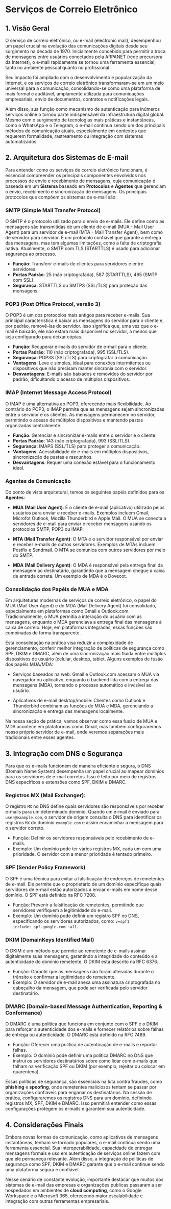 # Serviços de Correio Eletrônico  

## 1. Visão Geral

O serviço de correio eletrônico, ou e-mail (electronic mail), desempenhou um papel crucial na evolução das comunicações digitais desde seu surgimento na década de 1970. Inicialmente concebido para permitir a troca de mensagens entre usuários conectados pela ARPANET (rede precursora da Internet), o e-mail rapidamente se tornou uma ferramenta essencial, tanto no ambiente pessoal quanto no profissional. 

Seu impacto foi ampliado com o desenvolvimento e popularização da Internet, e os serviços de correio eletrônico transformaram-se em um meio universal para a comunicação, consolidando-se como uma plataforma de mais formal e auditável, amplamente utilizada para comunicações empresariais, envio de documentos, contratos e notificações legais. 

Além disso, sua função como mecanismo de autenticação para inúmeros serviços online o tornou parte indispensável da infraestrutura digital global. Mesmo com o surgimento de tecnologias mais práticas e instantâneas, como o WhatsApp e o Telegram, o e-mail continua sendo um dos principais métodos de comunicação atuais, especialmente em contextos que requerem formalidade, rastreamento ou integração com sistemas automatizados.

## 2. Arquitetura dos Sistemas de E-mail

Para entender como os serviços de correio eletrônico funcionam, é essencial compreender os principais componentes envolvidos nos processos de envio e recebimento de mensagens, cuja comunicação é baseada em um **Sistema** baseado em **Protocolos** e **Agentes** que gerenciam o envio, recebimento e sincronização de mensagens. Os principais protocolos que compõem os sistemas de e-mail são:  

### SMTP (Simple Mail Transfer Protocol)

O SMTP é o protocolo utilizado para o envio de e-mails. Ele define como as mensagens são transmitidas de um cliente de e-mail (MUA - Mail User Agent) para um servidor de e-mail (MTA - Mail Transfer Agent), bem como de servidor para servidor. É um protocolo confiável que garante a entrega das mensagens, mas tem algumas limitações, como a falta de criptografia nativa. Atualmente, o SMTP com TLS (STARTTLS) é usado para adicionar segurança ao processo.

- **Função**: Transferir e-mails de clientes para servidores e entre servidores.
- **Portas Padrão**: 25 (não criptografada), 587 (STARTTLS), 465 (SMTP com SSL).
- **Segurança**: STARTTLS ou SMTPS (SSL/TLS) para proteção das mensagens.

### POP3 (Post Office Protocol, versão 3)

O POP3 é um dos protocolos mais antigos para receber e-mails. Sua principal característica é baixar as mensagens do servidor para o cliente e, por padrão, removê-las do servidor. Isso significa que, uma vez que o e-mail é baixado, ele não estará mais disponível no servidor, a menos que seja configurado para deixar cópias.

- **Função**: Recuperar e-mails do servidor de e-mail para o cliente.
- **Portas Padrão**: 110 (não criptografada), 995 (SSL/TLS).
- **Segurança**: POP3S (SSL/TLS) para criptografar a comunicação.
- **Vantagens**: Leve e simples, ideal para conexões intermitentes ou dispositivos que não precisam manter sincronia com o servidor.
- **Desvantagens**: E-mails são baixados e removidos do servidor por padrão, dificultando o acesso de múltiplos dispositivos.

### IMAP (Internet Message Access Protocol)

O IMAP é uma alternativa ao POP3, oferecendo mais flexibilidade. Ao contrário do POP3, o IMAP permite que as mensagens sejam sincronizadas entre o servidor e os clientes. As mensagens permanecem no servidor, permitindo o acesso de múltiplos dispositivos e mantendo pastas organizadas centralmente.

- **Função**: Gerenciar e sincronizar e-mails entre o servidor e o cliente.
- **Portas Padrão**: 143 (não criptografada), 993 (SSL/TLS).
- **Segurança**: IMAPS (SSL/TLS) para proteger a comunicação.
- **Vantagens**: Acessibilidade de e-mails em múltiplos dispositivos, sincronização de pastas e rascunhos.
- **Desvantagens**: Requer uma conexão estável para o funcionamento ideal.

### Agentes de Comunicação

Do ponto de vista arquitetural, temos os seguintes papéis definidos para os **Agentes**: 

- **MUA (Mail User Agent)**: É o cliente de e-mail (aplicativo) utilizado pelos usuários para enviar e receber e-mails. Exemplos incluem Gmail, Microfot Outlook, Mozilla Thunderbird e Apple Mail. O MUA se conecta a servidores de e-mail para enviar e receber mensagens usando os protocolos SMTP, POP3 ou IMAP.

- **MTA (Mail Transfer Agent)**: O MTA é o servidor responsável por enviar e receber e-mails de outros servidores. Exemplos de MTAs incluem Postfix e Sendmail. O MTA se comunica com outros servidores por meio do SMTP.

- **MDA (Mail Delivery Agent)**: O MDA é responsável pela entrega final da mensagem ao destinatário, garantindo que a mensagem chegue à caixa de entrada correta. Um exemplo de MDA é o Dovecot.

### Consolidação dos Papéis de MUA e MDA

Em arquiteturas modernas de serviços de correio eletrônico, o papel do MUA (Mail User Agent) e do MDA (Mail Delivery Agent) foi consolidado, especialmente em plataformas como Gmail e Outlook.com. Tradicionalmente, o MUA permitia a interação do usuário com as mensagens, enquanto o MDA gerenciava a entrega final das mensagens à caixa de correio. Hoje, em plataformas integradas, essas funções são combinadas de forma transparente. 

Esta consolidação na prática visa reduzir a complexidade de gerenciamento, conferir melhor integração de políticas de segurança como SPF, DKIM e DMARC, além de uma sincronização mais fluida entre múltiplos dispositivos de usuário (celular, desktop, tablet. Alguns exemplos de fusão dos papéis MUA/MDA:

- Serviços baseados na web: Gmail e Outlook.com acessam o MUA via navegador ou aplicativo, enquanto o backend lida com a entrega das mensagens (MDA), tornando o processo automático e invisível ao usuário.

- Aplicativos de e-mail desktop/mobile: Clientes como Outlook e Thunderbird combinam as funções de MUA e MDA, gerenciando a sincronização e entrega das mensagens localmente.

Na nossa seção de prática, vamos observar como essa fusão de MUA e MDA acontece em plataformas como Gmail, mas também configuraremos nosso próprio servidor de e-mail, onde veremos separações mais tradicionais entre esses agentes.

## 3. Integração com DNS e Segurança 

Para que os e-mails funcionem de maneira eficiente e segura, o DNS (Domain Name System) desempenha um papel crucial ao mapear domínios para os servidores de e-mail corretos. Isso é feito por meio de registros DNS específicos e extensões como SPF, DKIM e DMARC.

### Registros MX (Mail Exchanger): 

O registro `MX` no DNS define quais servidores são responsáveis por receber e-mails para um determinado domínio. Quando um e-mail é enviado para `user@example.com`, o servidor de origem consulta o DNS para identificar os registros `MX` do domínio `example.com` e assim encaminhar a mensagem para o servidor correto.

- Função: Definir os servidores responsáveis pelo recebimento de e-mails.
- Exemplo: Um domínio pode ter vários registros MX, cada um com uma prioridade. O servidor com a menor prioridade é tentado primeiro.

### SPF (Sender Policy Framework)

O SPF é uma técnica para evitar a falsificação de endereços de remetentes de e-mail. Ele permite que o proprietário de um domínio especifique quais servidores de e-mail estão autorizados a enviar e-mails em nome desse domínio. O SPF está definido na RFC 7208.

- Função: Prevenir a falsificação de remetentes, permitindo que servidores verifiquem a legitimidade do e-mail.
- Exemplo: Um domínio pode definir um registro SPF no DNS, especificando os servidores autorizados, como: `v=spf1 include:_spf.google.com ~all`.

### DKIM (DomainKeys Identified Mail)

O DKIM é um método que permite ao remetente de e-mails assinar digitalmente suas mensagens, garantindo a integridade do conteúdo e a autenticidade do domínio remetente. O DKIM está descrito na RFC 6376.

- Função: Garantir que as mensagens não foram alteradas durante o trânsito e confirmar a legitimidade do remetente.
- Exemplo: O servidor de e-mail anexa uma assinatura criptografada no cabeçalho da mensagem, que pode ser verificada pelo servidor destinatário.

### DMARC (Domain-based Message Authentication, Reporting & Conformance)

O DMARC é uma política que funciona em conjunto com o SPF e o DKIM para reforçar a autenticidade dos e-mails e fornecer relatórios sobre falhas de entrega ou autenticidade. O DMARC está definido na RFC 7489.

- Função: Oferecer uma política de autenticação de e-mails e reportar falhas.
- Exemplo: O domínio pode definir uma política DMARC no DNS que instrui os servidores destinatários sobre como lidar com e-mails que falham na verificação SPF ou DKIM (por exemplo, rejeitar ou colocar em quarentena).

Essas políticas de segurança, são essenciais na luta contra fraudes, como **phishing** e **spoofing**, onde remetentes maliciosos tentam se passar por organizações confiáveis para enganar os destinatários. Na sessão de prática, configuraremos os registros DNS para um domínio, definindo registros MX, SPF, DKIM e DMARC. Isso permitirá entender como essas configurações protegem os e-mails e garantem sua autenticidade.

## 4. Considerações Finais

Embora novas formas de comunicação, como aplicativos de mensagens instantâneas, tenham se tornado populares, o e-mail continua sendo uma ferramenta essencial. Sua interoperabilidade, capacidade de entregar mensagens formais e uso em autenticação de serviços online fazem com que ele permaneça relevante. 
Além disso, a integração de políticas de segurança como SPF, DKIM e DMARC garante que o e-mail continue sendo uma plataforma segura e confiável.

Nesse cenário de constante evolução, importante destacar que muitos dos sistemas de e-mail das empresas e organizações publicas passaram a ser hospedados em ambientes de **cloud computing**, como o Google Workspace e o Microsoft 365, oferecendo maior escalabilidade e integração com outras ferramentas empresariais.

<!--

Agora que entendemos a teoria por trás dos sistemas de e-mail, veremos na prática como configurar um servidor de e-mail, integrar com DNS e implementar políticas de segurança para garantir que as mensagens sejam entregues de maneira eficiente e segura.


Diferenças entre POP3 e IMAP
POP3 baixa os e-mails para o dispositivo local e, por padrão, remove-os do servidor. Ele é mais simples e requer menos recursos de servidor, mas não permite sincronização entre múltiplos dispositivos.
IMAP mantém os e-mails no servidor e os sincroniza entre dispositivos, permitindo que as mesmas pastas e mensagens sejam acessadas de diferentes locais.



2. Mailcow: Solução para Gerenciamento de E-mail
O que é Mailcow?
Mailcow é uma suíte completa de gerenciamento de e-mail, que utiliza contêineres Docker para implementar um servidor de e-mail integrado. Ele combina diversos componentes essenciais, como Postfix, Dovecot, Rspamd (antispam), ClamAV (antivírus), e ainda oferece uma interface gráfica de administração (GUI) moderna. O Mailcow é projetado para ser seguro, escalável e fácil de configurar, tornando-o uma excelente solução para servidores de e-mail autônomos.

Componentes Principais do Mailcow
Postfix: Atua como o servidor SMTP, responsável pelo envio de e-mails.
Dovecot: Gerencia a recepção de e-mails através dos protocolos POP3 e IMAP.
Rspamd: Fornece detecção de spam e regras de filtragem de e-mails.
ClamAV: Implementa um sistema de antivírus para verificar os e-mails recebidos e enviados.
MySQL/MariaDB: Utilizado como banco de dados para armazenar a configuração de usuários, domínios, aliases e outras informações.
Nginx: Atua como proxy reverso para fornecer acesso seguro à interface web e à comunicação com o servidor.
SOGo: Interface de webmail completa e intuitiva, que permite o gerenciamento de e-mails, calendários e contatos.
Redis: Cache para melhorar a performance do servidor de e-mail.
Estrutura de Contêineres
O Mailcow é projetado em uma arquitetura modular, onde cada componente é executado em um contêiner Docker individual. Isso facilita a escalabilidade e a manutenção do sistema.

Arquitetura de Mailcow
Componente	Função	Protocolo/Portas
Postfix	Envio de e-mails (SMTP)	SMTP: 25, 587
Dovecot	Recepção de e-mails (IMAP/POP3)	IMAP: 143, 993 / POP3: 110, 995
Rspamd	Filtragem de spam	-
ClamAV	Proteção antivírus	-
MySQL	Banco de dados para configuração de e-mails	3306
Nginx	Proxy reverso e interface web	80, 443
SOGo	Webmail, gerenciamento de calendários e contatos	Web: 443
Redis	Cache para performance	-
Características Principais do Mailcow
Segurança: Implementa práticas modernas de segurança, como criptografia com SSL/TLS para SMTP, IMAP e POP3, além de DNSSEC, DMARC e suporte a autenticação com SPF e DKIM.
Interface Gráfica (GUI): Facilita a administração do servidor de e-mail e gerenciamento de usuários.
Antispam e Antivírus: Vem com Rspamd e ClamAV integrados para proteger contra spam e malware.
Sincronização e Acesso: Utiliza o Dovecot para garantir que os usuários possam acessar e-mails via IMAP ou POP3 de qualquer dispositivo.
3. Configurando Mailcow com Docker Compose
Pré-requisitos
Docker e Docker Compose instalados no sistema.
Ambiente Linux ou WSL com suporte ao Docker.
DNS configurado (idealmente com registros MX e A apontando para o servidor de e-mail).
Instalando o Mailcow
Siga estas etapas para instalar o Mailcow:

Clone o repositório Mailcow Dockerized:

bash

git clone https://github.com/mailcow/mailcow-dockerized
cd mailcow-dockerized
Gere o arquivo de configuração com o script generate_config.sh:

bash

./generate_config.sh
Durante a execução do script, você será solicitado a fornecer o domínio principal e outras informações essenciais. Certifique-se de utilizar o domínio que configurou no servidor DNS para o servidor de e-mail (por exemplo, mail.exemplo.com).

Suba os serviços usando Docker Compose:

bash

docker-compose up -d
Acesse a interface de administração via navegador, usando o domínio ou IP configurado:

bash

https://<seu-dominio>:8443
Use as credenciais fornecidas no terminal para fazer login.

Integração com DNS
Para que o Mailcow funcione corretamente, certifique-se de que seu servidor DNS está configurado corretamente. Isso inclui:

Registro MX: Aponta o domínio exemplo.com para o servidor de e-mail mail.exemplo.com.
Registro A: Aponta o subdomínio mail.exemplo.com para o endereço IP do servidor.
Exemplo de configuração DNS:

bash

@       IN      MX      10 mail.exemplo.com.
mail    IN      A       192.168.0.4
Testando a Configuração
Verifique se o servidor de e-mail está enviando e recebendo e-mails corretamente.
Utilize ferramentas como telnet ou openssl para testar a conectividade nos protocolos SMTP, IMAP e POP3.
Exemplo de teste com telnet para SMTP:

bash

telnet mail.exemplo.com 25
Ou com openssl para testar conexão segura via IMAPS:

bash

openssl s_client -connect mail.exemplo.com:993
4. Testando o Acesso ao E-mail
Após configurar e iniciar o Mailcow, você pode testar o envio e o recebimento de e-mails utilizando qualquer cliente de e-mail (ex: Thunderbird, Outlook) ou diretamente pela interface web do Mailcow.

Certifique-se de que o cliente de e-mail está configurado com os seguintes parâmetros:

SMTP: mail.exemplo.com, porta 587 (STARTTLS) ou 465 (SSL/TLS)
IMAP: mail.exemplo.com, porta 993 (SSL/TLS)
POP3: mail.exemplo.com, porta 995 (SSL/TLS)
5. Conclusão
Este documento oferece uma visão detalhada sobre os protocolos de e-mail essenciais, como SMTP, POP3 e IMAP, e explica como o Mailcow pode ser usado para implementar uma solução de e-mail completa. Utilizando contêineres Docker, o Mailcow oferece uma solução segura, escalável e fácil de gerenciar, com todos os recursos necessários para um servidor de e-mail moderno. Ao seguir este guia, você terá um sistema de e-mail em pleno funcionamento, integrado ao DNS e pronto para testes e operação.




 os principais pontos a considerar ao preencher o generate_config.sh:

1. Informações para o generate_config.sh do Mailcow
O generate_config.sh gera automaticamente o arquivo de configuração principal do Mailcow. Para integrá-lo ao seu ambiente DNS, você precisará especificar o domínio e hostname do servidor de e-mail de maneira coerente com a sua configuração de DNS no BIND.

Aqui está um exemplo de como preencher o generate_config.sh:

bash

#!/bin/bash

# Definir o domínio principal do Mailcow
MAILCOW_HOSTNAME="mail.exemplo.com"

# Definir o domínio (zona DNS configurada)
MAILCOW_DOMAIN="exemplo.com"

# Porta de SMTP que o Mailcow usará
SMTP_PORT=25

# Porta de HTTPS para acesso à interface web
HTTPS_PORT=8443

# IP ou domínio onde o DNS já está configurado
DNS_SERVER="192.168.0.1"

# Gerar o arquivo de configuração Mailcow
cat > mailcow.conf <<EOF
# Mailcow configuration
HOSTNAME=$MAILCOW_HOSTNAME
MAILCOW_DOMAIN=$MAILCOW_DOMAIN
HTTP_PORT=$HTTPS_PORT
SMTP_PORT=$SMTP_PORT

# Definindo o IP ou domínio do servidor DNS
DNS_SERVER=$DNS_SERVER

# Outras opções
ENABLE_CLAMAV=1
ENABLE_SPAMASSASSIN=1
EOF
2. Integração do Mailcow com o DNS
No seu caso, como você já configurou o BIND DNS para a zona exemplo.com com subdomínios como mail.exemplo.com, certifique-se de que o servidor de e-mail Mailcow seja configurado para usar o DNS corretamente. A integração entre os serviços DNS e e-mail será feita utilizando os registros DNS que você configurou para o BIND:

Registro MX: Você já tem um registro MX configurado no seu DNS apontando para mail.exemplo.com. Isso garante que os e-mails para exemplo.com serão roteados corretamente para o seu servidor de e-mail Mailcow.
3. Configurando o Mailcow
Com o arquivo de configuração gerado pelo generate_config.sh, rode o script e configure o Mailcow. Agora, suba os serviços com docker-compose.

bash

# Gerar a configuração
./generate_config.sh

# Subir os serviços com Docker Compose
docker-compose up -d
4. Verificar os Registros DNS no BIND
Certifique-se de que os registros DNS estejam configurados corretamente no seu servidor BIND, especialmente o registro MX. O arquivo db.exemplo.com no BIND pode conter algo como:

bash

@       IN      MX      10 mail.exemplo.com.
mail    IN      A       192.168.0.4
5. Testar a Configuração
Agora que tudo está configurado, você pode testar a resolução DNS e o envio de e-mails:

Verifique a resolução DNS: Teste se o subdomínio mail.exemplo.com resolve corretamente.
bash

dig @127.0.0.1 -p 8053 mail.exemplo.com
Verifique o servidor de e-mail: Teste o envio e recebimento de e-mails via Mailcow para garantir que a integração com DNS está funcionando.
Conclusão
Esse fluxo de trabalho integra seu ambiente DNS com o Mailcow, utilizando o servidor BIND que você já configurou. O Mailcow, com sua interface web (GUI), facilita o gerenciamento dos serviços de e-mail e deve funcionar perfeitamente com o DNS existente.

Se precisar de mais detalhes sobre a configuração ou integração com DNSSEC ou outras opções, me avise!






Você disse:
crie um README.md com semelhante complexidade ao que criei para DNS. aborde os temas teoricos dos protocolos SMTP, POP3, IMAP, etc. 

depois introduza o mailcow como alternativa de implementacao e explique sua arquitetura. 
O ChatGPT disse:
ChatGPT
Aqui está um exemplo de um README.md com a mesma complexidade do seu arquivo de DNS, abordando os protocolos SMTP, POP3 e IMAP e introduzindo o Mailcow como alternativa de implementação para um servidor de e-mail:

Serviço de E-mail (SMTP, POP3, IMAP) com Mailcow
1. Visão Geral
O que são SMTP, POP3 e IMAP?
Serviços de e-mail dependem de protocolos específicos para enviar e receber mensagens entre servidores e clientes. Os principais protocolos que compõem o sistema de e-mail são o SMTP (Simple Mail Transfer Protocol), o POP3 (Post Office Protocol) e o IMAP (Internet Message Access Protocol).

SMTP (Simple Mail Transfer Protocol)
O SMTP é o protocolo utilizado para o envio de e-mails. Ele define como as mensagens são transmitidas de um cliente de e-mail (MUA - Mail User Agent) para um servidor de e-mail (MTA - Mail Transfer Agent), bem como de servidor para servidor. É um protocolo confiável que garante a entrega das mensagens, mas tem algumas limitações, como a falta de criptografia nativa. Atualmente, o SMTP com TLS (STARTTLS) é usado para adicionar segurança ao processo.

Função: Transferir e-mails de clientes para servidores e entre servidores.
Portas Padrão: 25 (não criptografada), 587 (STARTTLS), 465 (SMTP com SSL).
Segurança: STARTTLS ou SMTPS (SSL/TLS) para proteção das mensagens.
POP3 (Post Office Protocol, versão 3)
O POP3 é um dos protocolos mais antigos para receber e-mails. Sua principal característica é baixar as mensagens do servidor para o cliente e, por padrão, removê-las do servidor. Isso significa que, uma vez que o e-mail é baixado, ele não estará mais disponível no servidor, a menos que seja configurado para deixar cópias.

Função: Recuperar e-mails do servidor de e-mail para o cliente.
Portas Padrão: 110 (não criptografada), 995 (SSL/TLS).
Segurança: POP3S (SSL/TLS) para criptografar a comunicação.
Vantagens: Leve e simples, ideal para conexões intermitentes ou dispositivos que não precisam manter sincronia com o servidor.
Desvantagens: E-mails são baixados e removidos do servidor por padrão, dificultando o acesso de múltiplos dispositivos.
IMAP (Internet Message Access Protocol)
O IMAP é uma alternativa ao POP3, oferecendo mais flexibilidade. Ao contrário do POP3, o IMAP permite que as mensagens sejam sincronizadas entre o servidor e os clientes. As mensagens permanecem no servidor, permitindo o acesso de múltiplos dispositivos e mantendo pastas organizadas centralmente.

Função: Gerenciar e sincronizar e-mails entre o servidor e o cliente.
Portas Padrão: 143 (não criptografada), 993 (SSL/TLS).
Segurança: IMAPS (SSL/TLS) para proteger a comunicação.
Vantagens: Acessibilidade de e-mails em múltiplos dispositivos, sincronização de pastas e rascunhos.
Desvantagens: Requer uma conexão estável para o funcionamento ideal.
Diferenças entre POP3 e IMAP
POP3 baixa os e-mails para o dispositivo local e, por padrão, remove-os do servidor. Ele é mais simples e requer menos recursos de servidor, mas não permite sincronização entre múltiplos dispositivos.
IMAP mantém os e-mails no servidor e os sincroniza entre dispositivos, permitindo que as mesmas pastas e mensagens sejam acessadas de diferentes locais.
2. Mailcow: Solução para Gerenciamento de E-mail
O que é Mailcow?
Mailcow é uma suíte completa de gerenciamento de e-mail, que utiliza contêineres Docker para implementar um servidor de e-mail integrado. Ele combina diversos componentes essenciais, como Postfix, Dovecot, Rspamd (antispam), ClamAV (antivírus), e ainda oferece uma interface gráfica de administração (GUI) moderna. O Mailcow é projetado para ser seguro, escalável e fácil de configurar, tornando-o uma excelente solução para servidores de e-mail autônomos.

Componentes Principais do Mailcow
Postfix: Atua como o servidor SMTP, responsável pelo envio de e-mails.
Dovecot: Gerencia a recepção de e-mails através dos protocolos POP3 e IMAP.
Rspamd: Fornece detecção de spam e regras de filtragem de e-mails.
ClamAV: Implementa um sistema de antivírus para verificar os e-mails recebidos e enviados.
MySQL/MariaDB: Utilizado como banco de dados para armazenar a configuração de usuários, domínios, aliases e outras informações.
Nginx: Atua como proxy reverso para fornecer acesso seguro à interface web e à comunicação com o servidor.
SOGo: Interface de webmail completa e intuitiva, que permite o gerenciamento de e-mails, calendários e contatos.
Redis: Cache para melhorar a performance do servidor de e-mail.
Estrutura de Contêineres
O Mailcow é projetado em uma arquitetura modular, onde cada componente é executado em um contêiner Docker individual. Isso facilita a escalabilidade e a manutenção do sistema.

Arquitetura de Mailcow
Componente	Função	Protocolo/Portas
Postfix	Envio de e-mails (SMTP)	SMTP: 25, 587
Dovecot	Recepção de e-mails (IMAP/POP3)	IMAP: 143, 993 / POP3: 110, 995
Rspamd	Filtragem de spam	-
ClamAV	Proteção antivírus	-
MySQL	Banco de dados para configuração de e-mails	3306
Nginx	Proxy reverso e interface web	80, 443
SOGo	Webmail, gerenciamento de calendários e contatos	Web: 443
Redis	Cache para performance	-
Características Principais do Mailcow
Segurança: Implementa práticas modernas de segurança, como criptografia com SSL/TLS para SMTP, IMAP e POP3, além de DNSSEC, DMARC e suporte a autenticação com SPF e DKIM.
Interface Gráfica (GUI): Facilita a administração do servidor de e-mail e gerenciamento de usuários.
Antispam e Antivírus: Vem com Rspamd e ClamAV integrados para proteger contra spam e malware.
Sincronização e Acesso: Utiliza o Dovecot para garantir que os usuários possam acessar e-mails via IMAP ou POP3 de qualquer dispositivo.
3. Configurando Mailcow com Docker Compose
Pré-requisitos
Docker e Docker Compose instalados no sistema.
Ambiente Linux ou WSL com suporte ao Docker.
DNS configurado (idealmente com registros MX e A apontando para o servidor de e-mail).
Instalando o Mailcow
Siga estas etapas para instalar o Mailcow:

Clone o repositório Mailcow Dockerized:

bash

git clone https://github.com/mailcow/mailcow-dockerized
cd mailcow-dockerized
Gere o arquivo de configuração com o script generate_config.sh:

bash

./generate_config.sh
Durante a execução do script, você será solicitado a fornecer o domínio principal e outras informações essenciais. Certifique-se de utilizar o domínio que configurou no servidor DNS para o servidor de e-mail (por exemplo, mail.exemplo.com).

Suba os serviços usando Docker Compose:

bash

docker-compose up -d
Acesse a interface de administração via navegador, usando o domínio ou IP configurado:

bash

https://<seu-dominio>:8443
Use as credenciais fornecidas no terminal para fazer login.

Integração com DNS
Para que o Mailcow funcione corretamente, certifique-se de que seu servidor DNS está configurado corretamente. Isso inclui:

Registro MX: Aponta o domínio exemplo.com para o servidor de e-mail mail.exemplo.com.
Registro A: Aponta o subdomínio mail.exemplo.com para o endereço IP do servidor.
Exemplo de configuração DNS:

bash

@       IN      MX      10 mail.exemplo.com.
mail    IN      A       192.168.0.4
Testando a Configuração
Verifique se o servidor de e-mail está enviando e recebendo e-mails corretamente.
Utilize ferramentas como telnet ou openssl para testar a conectividade nos protocolos SMTP, IMAP e POP3.
Exemplo de teste com telnet para SMTP:

bash

telnet mail.exemplo.com 25
Ou com openssl para testar conexão segura via IMAPS:

bash

openssl s_client -connect mail.exemplo.com:993
4. Testando o Acesso ao E-mail
Após configurar e iniciar o Mailcow, você pode testar o envio e o recebimento de e-mails utilizando qualquer cliente de e-mail (ex: Thunderbird, Outlook) ou diretamente pela interface web do Mailcow.

Certifique-se de que o cliente de e-mail está configurado com os seguintes parâmetros:

SMTP: mail.exemplo.com, porta 587 (STARTTLS) ou 465 (SSL/TLS)
IMAP: mail.exemplo.com, porta 993 (SSL/TLS)
POP3: mail.exemplo.com, porta 995 (SSL/TLS)
5. Conclusão
Este documento oferece uma visão detalhada sobre os protocolos de e-mail essenciais, como SMTP, POP3 e IMAP, e explica como o Mailcow pode ser usado para implementar uma solução de e-mail completa. Utilizando contêineres Docker, o Mailcow oferece uma solução segura, escalável e fácil de gerenciar, com todos os recursos necessários para um servidor de e-mail moderno. Ao seguir este guia, você terá um sistema de e-mail em pleno funcionamento, integrado ao DNS e pronto para testes e operação.

-->